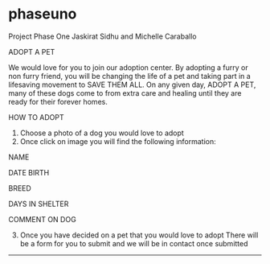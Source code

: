 # phaseuno
Project Phase One Jaskirat Sidhu and Michelle Caraballo 

ADOPT A PET 

We would love for you to join our adoption center. 
By adopting a furry or non furry friend, you will be changing the life of a pet and taking part in a lifesaving movement to SAVE THEM ALL.
On any given day, ADOPT A PET, many of these dogs come to from extra care and healing until they are ready for their forever homes.

HOW TO ADOPT  
1. Choose a photo of a dog you would love to adopt
2. Once click on image you will find the following information: 

NAME

DATE BIRTH

BREED

DAYS IN SHELTER

COMMENT ON DOG 

3. Once you have decided on a pet that you would love to adopt 
There will be a form for you to submit and we will be in contact once submitted 
___________________________________________________________________________
